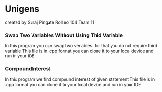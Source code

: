 # Unigens

created by Suraj Pingate Roll no 104
Team 11 

### Swap Two Variables Without Using Thid Variable

In this program you can swap two veriables. for that you do not require third variable
This file is in .cpp format you can clone it to your local device and run in your IDE

### CompoundInterest

In this program we find compound interest of given statement
This file is in .cpp format you can clone it to your local device and run in your IDE
